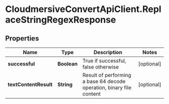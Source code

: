 # CloudmersiveConvertApiClient.ReplaceStringRegexResponse

## Properties
Name | Type | Description | Notes
------------ | ------------- | ------------- | -------------
**successful** | **Boolean** | True if successful, false otherwise | [optional] 
**textContentResult** | **String** | Result of performing a base 64 decode operation, binary file content | [optional] 


